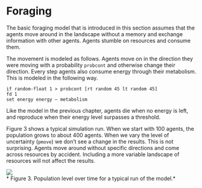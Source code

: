 # Foraging
The basic foraging model that is introduced in this section assumes that the agents move around in the landscape without a memory and exchange information with other agents. Agents stumble on resources and consume them.

The movement is modeled as follows. Agents move on in the direction they were moving with a probability `probcont` and otherwise change their direction. Every step agents also consume energy through their metabolism. This is modeled in the following way.
```
if random-float 1 > probcont [rt random 45 lt random 45]
fd 1
set energy energy – metabolism
```
Like the model in the previous chapter, agents die when no energy is left, and reproduce when their energy level surpasses a threshold.

Figure 3 shows a typical simulation run. When we start with 100 agents, the population grows to about 400 agents. When we vary the level of uncertainty (`pmove`) we don’t see a change in the results. This is not surprising. Agents move around without specific directions and come across resources by accident. Including a more variable landscape of resources will not affect the results.

![](https://raw.githubusercontent.com/comses/intro-to-abm/master/assets/images/Ch_7_Fig_3.png)<br>*
Figure 3. Population level over time for a typical run of the model.*


